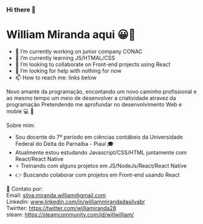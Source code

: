 ### Hi there 👋

<!--
**WillMS28/WillMS28** is a ✨ _special_ ✨ repository because its `README.md` (this file) appears on your GitHub profile.

Here are some ideas to get you started:


-->
# William Miranda aqui :grinning::wave:

- 🔭 I’m currently working on junior company CONAC
- 🌱 I’m currently learning JS/HTMAL/CSS
- 👯 I’m looking to collaborate on Front-end projects using React
- 🤔 I’m looking for help with nothing for now
- 📫 How to reach me: links below


Novo amante da programação, encontando um novo caminho profissional e ao mesmo tempo um meio de desenvolver a criatividade atravez da programação
Pretendendo me aprofundar no desenvolvimento Web e mobie :computer: :iphone:

Sobre mim:
 - Sou docente do 7º período em ciências contábeis da Universidade Federal do Delta do Parnaíba - Piauí :mortar_board:
 - Atualmente estou estudando  Javascript/CSS/HTML juntamente com React/React Native
 - :star: Treinando com alguns projetos em JS/NodeJs/React/React Native
 - :point_right: Buscando colaborar com projetos em Front-end usando React
 
:email: Contato por:
<br/>Email: silva.miranda.william@gmail.com
<br/>Linkedin: www.linkedin.com/in/williammirandadasilvabr
<br/>Twirtter: https://twitter.com/williamiranda28
<br/>steam: https://steamcommunity.com/id/willwilliam/
